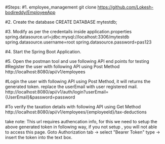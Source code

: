 #Steps:
#1. employee_management git 
clone https://github.com/Lokesh-bodireddy/EmployeeApp

#2. Create the database CREATE DATABASE mytestdb;

#3. Modify as per the credentails inside application.properties
spring.datasource.url=jdbc:mysql://localhost:3306/mytestdb 
spring.datasource.username=root 
spring.datasource.password=pas123

#4. Start the Spring Boot Application.

#5. Open the postman tool and use following API end points for testing
#Register the user with following API using Post Method 
http://localhost:8080/api/v1/employees

#Login the user with following API using Post Method, it will returns the generated token. replace the userEmail with user registered mail. http://localhost:8080/api/v1/auth/login?userEmail={UserEmail}&password=password

#To verify the taxation details with following API using Get Method 
http://localhost:8080/api/v1/employees/{employeeId}/tax-deductions 

take note: This url requires authencation info, for this we need to setup the above generated token in following way, if you not setup , you will not able to access this page. Goto Authorization tab -> select "Bearer Token" type -> insert the token into the text box.


